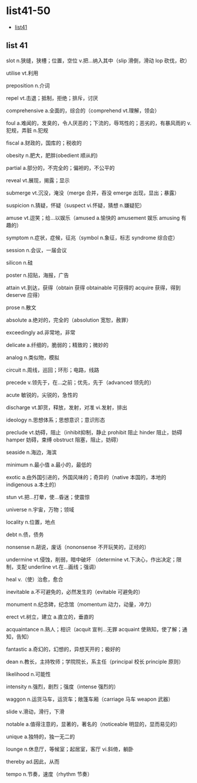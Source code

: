 # list41-50

- [list41](#list41)

## list 41

slot 		n.狭缝，狭槽；位置，空位	v.把…纳入其中（slip 滑倒，滑动 lop 砍伐，砍）

utilise		vt.利用

preposition		n.介词

repel		vt.击退；抵制，拒绝；排斥，讨厌

comprehensive		a.全面的，综合的（comprehend vt.理解，领会）

foul		a.难闻的，发臭的，令人厌恶的；下流的，辱骂性的；恶劣的，有暴风雨的	v.犯规，弄脏	n.犯规

fiscal		a.财政的，国库的；税收的

obesity		n.肥大，肥胖(obedient 顺从的)

partial		a.部分的，不完全的；偏袒的，不公平的

reveal		vt.展现，揭露；显示

submerge		vt.沉没，淹没（merge  合并，吞没 emerge	出现，显出；暴露）

suspicion		n.猜疑，怀疑（suspect  vi.怀疑，猜想 n.嫌疑犯）

amuse		vt.逗笑；给…以娱乐（amused  a.愉快的	amusement 娱乐	amusing 有趣的）

symptom		n.症状，症候，征兆（symbol n.象征，标志 	syndrome 综合症）

session 		n.会议，一届会议

silicon		n.硅

poster		n.招贴，海报，广告

attain		vt.到达，获得（obtain 获得  obtainable 可获得的 acquire 获得，得到 deserve 应得）

prose 	n.散文

absolute		a.绝对的，完全的（absolution 宽恕，赦罪）

exceedingly		ad.非常地，非常

delicate		a.纤细的，脆弱的；精致的；微妙的

analog		n.类似物，模拟

circuit		n.周线，巡回；环形；电路，线路

precede		v.领先于，在…之前；优先，先于（advanced 领先的）

acute		敏锐的，尖锐的，急性的

discharge		vt.卸货，释放，发射，对准 vi.发射，排出

ideology		n.思想体系；思想意识；意识形态

preclude		vt.妨碍，阻止（inhibit抑制，静止  prohibit 阻止 hinder 阻止，妨碍	hamper 妨碍，束缚 obstruct 阻塞，阻止，妨碍）

seaside		n.海边，海滨

minimum		n.最小值	a.最小的，最低的

exotic		a.由外国引进的，外国风味的；奇异的（native  本国的，本地的	indigenous	a.本土的）

stun		vt.把…打晕，使…昏迷；使震惊

universe		n.宇宙，万物；领域

locality		n.位置，地点

debt		n.债，债务

nonsense		n.胡说，废话（nononsense 不开玩笑的，正经的）

undermine		vt.侵蚀，削弱，暗中破坏	（determine	vt.下决心，作出决定；限制，支配 	underline vt.在…画线；强调）

heal		v.（使）治愈，愈合

inevitable		a.不可避免的，必然发生的（evitable	可避免的）

monument		n.纪念碑，纪念馆（momentum 动力，动量，冲力）

erect		vt.树立，建立	a.直立的，垂直的

acquaintance		n.熟人；相识（acquit 宣判…无罪 acquaint 使熟知，使了解；通知，告知） 

fantastic		a.奇幻的，幻想的，异想天开的；极好的

dean		n.教长，主持牧师；学院院长，系主任（principal 校长 principle 原则）

likelihood		n.可能性

intensity		n.强烈，剧烈；强度（intense 强烈的）

waggon		n.运货马车，运货车；敞篷车厢（carriage 马车 weapon 武器）

slide		v.滑动，滑行，下滑

notable		a.值得注意的，显著的，著名的（noticeable 明显的，显而易见的）

unique		a.独特的，独一无二的

lounge		n.休息厅，等候室；起居室，客厅	vi.斜倚，躺卧

thereby 		ad.因此，从而

tempo		n.节奏，速度（rhythm 节奏）

